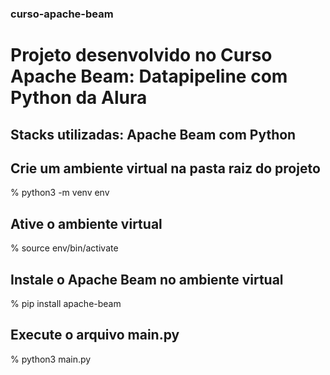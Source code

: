 ### curso-apache-beam

# Projeto desenvolvido no Curso Apache Beam: Datapipeline com Python da Alura

## Stacks utilizadas: Apache Beam com Python

## Crie um ambiente virtual na pasta raiz do projeto

% python3 -m venv env

## Ative o ambiente virtual

% source env/bin/activate

## Instale o Apache Beam no ambiente virtual

% pip install apache-beam

## Execute o arquivo main.py

% python3 main.py
